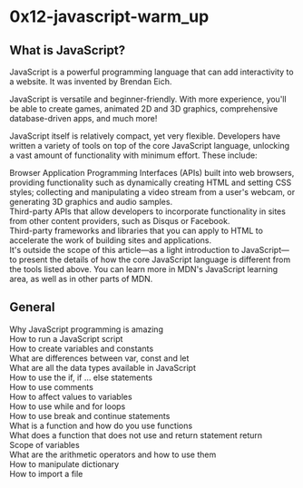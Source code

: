 # 0x12-javascript-warm_up

## What is JavaScript?
JavaScript is a powerful programming language that can add interactivity to a website. It was invented by Brendan Eich.

JavaScript is versatile and beginner-friendly. With more experience, you'll be able to create games, animated 2D and 3D graphics, comprehensive database-driven apps, and much more!

JavaScript itself is relatively compact, yet very flexible. Developers have written a variety of tools on top of the core JavaScript language, unlocking a vast amount of functionality with minimum effort. These include:

Browser Application Programming Interfaces (APIs) built into web browsers, providing functionality such as dynamically creating HTML and setting CSS styles; collecting and manipulating a video stream from a user's webcam, or generating 3D graphics and audio samples.\
Third-party APIs that allow developers to incorporate functionality in sites from other content providers, such as Disqus or Facebook.\
Third-party frameworks and libraries that you can apply to HTML to accelerate the work of building sites and applications.\
It's outside the scope of this article—as a light introduction to JavaScript—to present the details of how the core JavaScript language is different from the tools listed above. You can learn more in MDN's JavaScript learning area, as well as in other parts of MDN.

## General
Why JavaScript programming is amazing\
How to run a JavaScript script\
How to create variables and constants\
What are differences between var, const and let\
What are all the data types available in JavaScript\
How to use the if, if ... else statements\
How to use comments\
How to affect values to variables\
How to use while and for loops\
How to use break and continue statements\
What is a function and how do you use functions\
What does a function that does not use and return statement return\
Scope of variables\
What are the arithmetic operators and how to use them\
How to manipulate dictionary\
How to import a file


